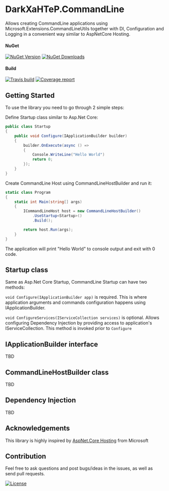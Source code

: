 # DarkXaHTeP.CommandLine

Allows creating CommandLine applications using Microsoft.Extensions.CommandLineUtils together with DI, Configuration and Logging in a convenient way similar to AspNetCore Hosting.

#### NuGet

[![NuGet Version](https://img.shields.io/nuget/v/DarkXaHTeP.CommandLine.svg)](https://www.nuget.org/packages/DarkXaHTeP.CommandLine/)
[![NuGet Downloads](https://img.shields.io/nuget/dt/DarkXaHTeP.CommandLine.svg)](https://www.nuget.org/packages/DarkXaHTeP.CommandLine/)

#### Build

[![Travis build](https://img.shields.io/travis/DarkXaHTeP/DarkXaHTeP.CommandLine/master.svg)](https://travis-ci.org/DarkXaHTeP/DarkXaHTeP.CommandLine)
[![Coverage report](https://img.shields.io/coveralls/github/DarkXaHTeP/DarkXaHTeP.CommandLine.svg)](https://coveralls.io/github/DarkXaHTeP/DarkXaHTeP.CommandLine)

## Getting Started

To use the library you need to go through 2 simple steps:

Define Startup class similar to Asp.Net Core:

```c#
public class Startup
{   
    public void Configure(IApplicationBuilder builder)
    {
        builder.OnExecute(async () =>
        {
            Console.WriteLine("Hello World")
            return 0;
        });
    }
}
```

Create CommandLine Host using CommandLineHostBuilder and run it:

```c#
static class Program
{
    static int Main(string[] args)
    {
        ICommandLineHost host = new CommandLineHostBuilder()
            .UseStartup<Startup>()
            .Build();

        return host.Run(args);
    }
}
```

The application will print "Hello World" to console output and exit with 0 code.

## Startup class

Same as Asp.Net Core Startup, CommandLine Startup can have two methods:

`void Configure(IApplicationBuilder app)` is required. This is where application
arguments and commands configuration happens using IApplicationBuilder.

`void ConfigureServices(IServiceCollection services)` is optional. Allows configuring Dependency Injection
by providing access to application's IServiceCollection. This method is invoked prior to `Configure`

## IApplicationBuilder interface

TBD

## CommandLineHostBuilder class

TBD

## Dependency Injection

TBD

## Acknowledgements

This library is highly inspired by [AspNet.Core Hosting](https://github.com/aspnet/Hosting/tree/rel/2.0.0) from Microsoft

## Contribution

Feel free to ask questions and post bugs/ideas in the issues, as well as send pull requests.

[![License](https://img.shields.io/github/license/darkxahtep/DarkXaHTeP.CommandLine.svg)](https://github.com/DarkXaHTeP/DarkXaHTeP.CommandLine/blob/master/LICENSE)